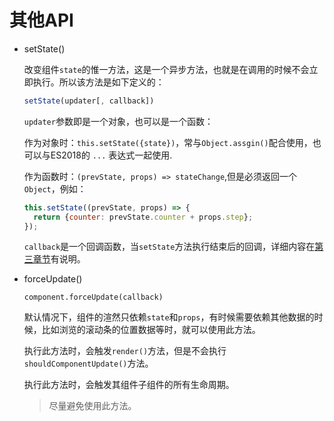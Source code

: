 # 其他API

  * setState()

    改变组件`state`的惟一方法，这是一个异步方法，也就是在调用的时候不会立即执行。所以该方法是如下定义的：

    ```js
    setState(updater[, callback])
    ```

    `updater`参数即是一个对象，也可以是一个函数：

    作为对象时：`this.setState({state})`，常与`Object.assgin()`配合使用，也可以与ES2018的 `...` 表达式一起使用.

    作为函数时：`(prevState, props) => stateChange`,但是必须返回一个`Object`，例如：
    ```js
    this.setState((prevState, props) => {
      return {counter: prevState.counter + props.step};
    });
    ```

    `callback`是一个回调函数，当`setState`方法执行结束后的回调，详细内容在[第三章节](../chapter03/01.md#setState)有说明。

  * forceUpdate()

    `component.forceUpdate(callback)`

    默认情况下，组件的渲然只依赖`state`和`props`，有时候需要依赖其他数据的时候，比如浏览的滚动条的位置数据等时，就可以使用此方法。

    执行此方法时，会触发`render()`方法，但是不会执行`shouldComponentUpdate()`方法。

    执行此方法时，会触发其组件子组件的所有生命周期。

    > 尽量避免使用此方法。